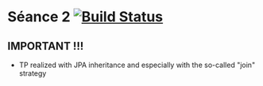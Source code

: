 # Séance 2 [![Build Status](https://travis-ci.org/centralelille/2017-2018-poo4-seance1.svg?branch=master)](https://travis-ci.org/Hercules0402/ig2i-le4-poo-2018-seance2)

## IMPORTANT !!!

- TP realized with JPA inheritance and especially with the so-called "join" strategy